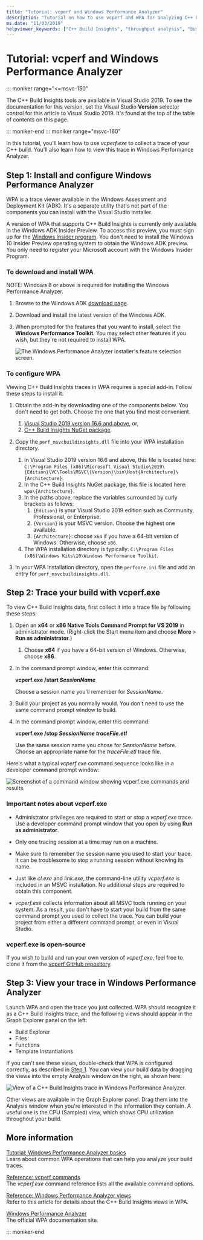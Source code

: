 ```yaml
---
title: "Tutorial: vcperf and Windows Performance Analyzer"
description: "Tutorial on how to use vcperf and WPA for analyzing C++ build traces."
ms.date: "11/03/2019"
helpviewer_keywords: ["C++ Build Insights", "throughput analysis", "build time analysis", "vcperf.exe"]
---
```

# Tutorial: vcperf and Windows Performance Analyzer

::: moniker range="<=msvc-150"

The C++ Build Insights tools are available in Visual Studio 2019. To see the documentation for this version, set the Visual Studio **Version** selector control for this article to Visual Studio 2019. It's found at the top of the table of contents on this page.

::: moniker-end
::: moniker range="msvc-160"

In this tutorial, you'll learn how to use *vcperf.exe* to collect a trace of your C++ build. You'll also learn how to view this trace in Windows Performance Analyzer.

## Step 1: Install and configure Windows Performance Analyzer

WPA is a trace viewer available in the Windows Assessment and Deployment Kit (ADK). It's a separate utility that's not part of the components you can install with the Visual Studio installer.

A version of WPA that supports C++ Build Insights is currently only available in the Windows ADK Insider Preview. To access this preview, you must sign up for the [Windows Insider program](https://insider.windows.com). You don't need to install the Windows 10 Insider Preview operating system to obtain the Windows ADK preview. You only need to register your Microsoft account with the Windows Insider Program.

### To download and install WPA

NOTE: Windows 8 or above is required for installing the Windows Performance Analyzer.

1. Browse to the Windows ADK [download page](/windows-hardware/get-started/adk-install).

1. Download and install the latest version of the Windows ADK.

1. When prompted for the features that you want to install, select the **Windows Performance Toolkit**. You may select other features if you wish, but they're not required to install WPA.

   ![The Windows Performance Analyzer installer's feature selection screen.](media/wpa-installation.png)

### <a name="configuration-steps"></a> To configure WPA

Viewing C++ Build Insights traces in WPA requires a special add-in. Follow these steps to install it:

1. Obtain the add-in by downloading one of the components below. You don't need to get both. Choose the one that you find most convenient.
    1. [Visual Studio 2019 version 16.6 and above](https://visualstudio.microsoft.com/downloads/), or,
    1. [C++ Build Insights NuGet package](https://www.nuget.org/packages/Microsoft.Cpp.BuildInsights/).

1. Copy the `perf_msvcbuildinsights.dll` file into your WPA installation directory.
    1. In Visual Studio 2019 version 16.6 and above, this file is located here: `C:\Program Files (x86)\Microsoft Visual Studio\2019\{Edition}\VC\Tools\MSVC\{Version}\bin\Host{Architecture}\{Architecture}`.
    1. In the C++ Build Insights NuGet package, this file is located here: `wpa\{Architecture}`.
    1. In the paths above, replace the variables surrounded by curly brackets as follows:
        1. `{Edition}` is your Visual Studio 2019 edition such as Community, Professional, or Enterprise.
        1. `{Version}` is your MSVC version. Choose the highest one available.
        1. `{Architecture}`: choose `x64` if you have a 64-bit version of Windows. Otherwise, choose `x86`.
    1. The WPA installation directory is typically: `C:\Program Files (x86)\Windows Kits\10\Windows Performance Toolkit`.

1. In your WPA installation directory, open the `perfcore.ini` file and add an entry for `perf_msvcbuildinsights.dll`.

## Step 2: Trace your build with vcperf.exe

To view C++ Build Insights data, first collect it into a trace file by following these steps:

1. Open an **x64** or **x86 Native Tools Command Prompt for VS 2019** in administrator mode. (Right-click the Start menu item and choose **More** > **Run as administrator**.)
    1. Choose **x64** if you have a 64-bit version of Windows. Otherwise, choose **x86**.

1. In the command prompt window, enter this command:

   **vcperf.exe /start _SessionName_**

   Choose a session name you'll remember for *SessionName*.

1. Build your project as you normally would. You don't need to use the same command prompt window to build.

1. In the command prompt window, enter this command:

   **vcperf.exe /stop _SessionName_ _traceFile.etl_**

   Use the same session name you chose for *SessionName* before. Choose an appropriate name for the *traceFile.etl* trace file.

Here's what a typical *vcperf.exe* command sequence looks like in a developer command prompt window:

![Screenshot of a command window showing vcperf.exe commands and results.](media/vcperf-simple-usage.png)

### Important notes about vcperf.exe

- Administrator privileges are required to start or stop a *vcperf.exe* trace. Use a developer command prompt window that you open by using **Run as administrator**.

- Only one tracing session at a time may run on a machine.

- Make sure to remember the session name you used to start your trace. It can be troublesome to stop a running session without knowing its name.

- Just like *cl.exe* and *link.exe*, the command-line utility *vcperf.exe* is included in an MSVC installation. No additional steps are required to obtain this component.

- *vcperf.exe* collects information about all MSVC tools running on your system. As a result, you don't have to start your build from the same command prompt you used to collect the trace. You can build your project from either a different command prompt, or even in Visual Studio.

### vcperf.exe is open-source

If you wish to build and run your own version of *vcperf.exe*, feel free to clone it from the [vcperf GitHub repository](https://github.com/microsoft/vcperf).

## Step 3: View your trace in Windows Performance Analyzer

Launch WPA and open the trace you just collected. WPA should recognize it as a C++ Build Insights trace, and the following views should appear in the Graph Explorer panel on the left:

- Build Explorer
- Files
- Functions
- Template Instantiations

If you can't see these views, double-check that WPA is configured correctly, as described in [Step 1](#configuration-steps). You can view your build data by dragging the views into the empty Analysis window on the right, as shown here:

![View of a C++ Build Insights trace in Windows Performance Analyzer.](media/wpa-viewing-trace.gif)

Other views are available in the Graph Explorer panel. Drag them into the Analysis window when you're interested in the information they contain. A useful one is the CPU (Sampled) view, which shows CPU utilization throughout your build.

## More information

[Tutorial: Windows Performance Analyzer basics](wpa-basics.md)\
Learn about common WPA operations that can help you analyze your build traces.

[Reference: vcperf commands](../reference/vcperf-commands.md)\
The *vcperf.exe* command reference lists all the available command options.

[Reference: Windows Performance Analyzer views](../reference/wpa-views.md)\
Refer to this article for details about the C++ Build Insights views in WPA.

[Windows Performance Analyzer](/windows-hardware/test/wpt/windows-performance-analyzer)\
The official WPA documentation site.

::: moniker-end
